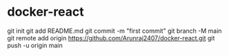 # docker-react
git init
git add README.md
git commit -m "first commit"
git branch -M main
git remote add origin https://github.com/Arunraj2407/docker-react.git
git push -u origin main
